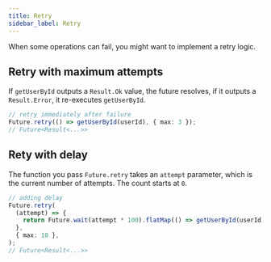```yaml
---
title: Retry
sidebar_label: Retry
---
```


When some operations can fail, you might want to implement a retry logic.

## Retry with maximum attempts

If `getUserById` outputs a `Result.Ok` value, the future resolves, if it outputs a `Result.Error`, it re-executes `getUserById`.

```ts
// retry immediately after failure
Future.retry(() => getUserById(userId), { max: 3 });
// Future<Result<...>>
```

## Rety with delay

The function you pass `Future.retry` takes an `attempt` parameter, which is the current number of attempts. The count starts at `0`.

```ts
// adding delay
Future.retry(
  (attempt) => {
    return Future.wait(attempt * 100).flatMap(() => getUserById(userId));
  },
  { max: 10 },
);
// Future<Result<...>>
```
